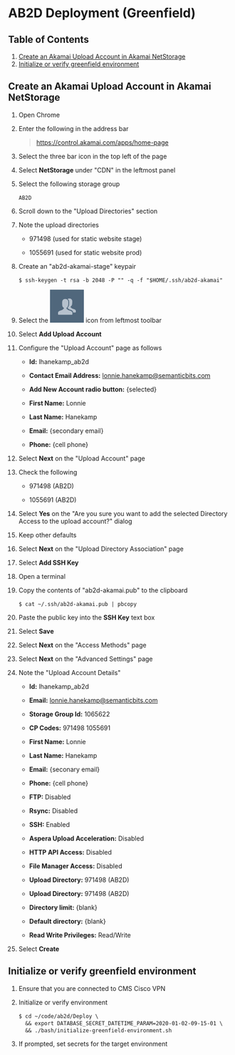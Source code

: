# AB2D Deployment (Greenfield)

## Table of Contents

1. [Create an Akamai Upload Account in Akamai NetStorage](#create-an-akamai-upload-account-in-akamai-netstorage)
1. [Initialize or verify greenfield environment](#initialize-or-verify-greenfield-environment)

## Create an Akamai Upload Account in Akamai NetStorage

1. Open Chrome

1. Enter the following in the address bar

   > https://control.akamai.com/apps/home-page

1. Select the three bar icon in the top left of the page

1. Select **NetStorage** under "CDN" in the leftmost panel

1. Select the following storage group

   ```
   AB2D
   ```

1. Scroll down to the "Upload Directories" section

1. Note the upload directories

   - 971498 (used for static website stage)

   - 1055691 (used for static website prod)

1. Create an "ab2d-akamai-stage" keypair

   ```ShellSession
   $ ssh-keygen -t rsa -b 2048 -P "" -q -f "$HOME/.ssh/ab2d-akamai"
   ```

1. Select the ![Akamai Upload Accounts](images/akamai-upload-accounts.png) icon from leftmost toolbar

1. Select **Add Upload Account**

1. Configure the "Upload Account" page as follows

   - **Id:** lhanekamp_ab2d

   - **Contact Email Address:** lonnie.hanekamp@semanticbits.com

   - **Add New Account radio button:** {selected}

   - **First Name:** Lonnie

   - **Last Name:** Hanekamp

   - **Email:** {secondary email}

   - **Phone:** {cell phone}

1. Select **Next** on the "Upload Account" page

1. Check the following

   - 971498 (AB2D)

   - 1055691 (AB2D)

1. Select **Yes** on the "Are you sure you want to add the selected Directory Access to the upload account?" dialog

1. Keep other defaults

1. Select **Next** on the "Upload Directory Association" page

1. Select **Add SSH Key**

1. Open a terminal

1. Copy the contents of "ab2d-akamai.pub" to the clipboard

   ```ShellSession
   $ cat ~/.ssh/ab2d-akamai.pub | pbcopy
   ```

1. Paste the public key into the **SSH Key** text box

1. Select **Save**

1. Select **Next** on the "Access Methods" page

1. Select **Next** on the "Advanced Settings" page

1. Note the "Upload Account Details"

   - **Id:** lhanekamp_ab2d

   - **Email:** lonnie.hanekamp@semanticbits.com

   - **Storage Group Id:** 1065622

   - **CP Codes:** 971498 1055691

   - **First Name:** Lonnie

   - **Last Name:** Hanekamp

   - **Email:** {seconary email}

   - **Phone:** {cell phone}

   - **FTP:** Disabled

   - **Rsync:** Disabled

   - **SSH:** Enabled

   - **Aspera Upload Acceleration:** Disabled

   - **HTTP API Access:** Disabled

   - **File Manager Access:** Disabled

   - **Upload Directory:** 971498 (AB2D)

   - **Upload Directory:** 971498 (AB2D)

   - **Directory limit:** {blank}

   - **Default directory:** {blank}

   - **Read Write Privileges:** Read/Write

1. Select **Create**

## Initialize or verify greenfield environment

1. Ensure that you are connected to CMS Cisco VPN

1. Initialize or verify environment

   ```ShellShession
   $ cd ~/code/ab2d/Deploy \
     && export DATABASE_SECRET_DATETIME_PARAM=2020-01-02-09-15-01 \
     && ./bash/initialize-greenfield-environment.sh
   ```

1. If prompted, set secrets for the target environment

